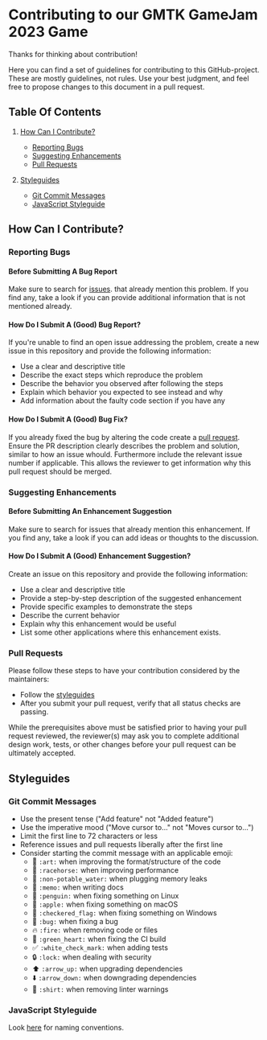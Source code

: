 # Contributing to our GMTK GameJam 2023 Game

Thanks for thinking about contribution!

Here you can find a set of guidelines for contributing to this GitHub-project.
These are mostly guidelines, not rules.
Use your best judgment, and feel free to propose changes to this document in a pull request.

## Table Of Contents

1. [How Can I Contribute?](#how-can-i-contribute)
    * [Reporting Bugs](#reporting-bugs)
    * [Suggesting Enhancements](#suggesting-enhancements)
    * [Pull Requests](#pull-requests)

2. [Styleguides](#styleguides)
    * [Git Commit Messages](#git-commit-messages)
    * [JavaScript Styleguide](#javascript-styleguide)

## How Can I Contribute?

### Reporting Bugs

#### Before Submitting A Bug Report
Make sure to search for [issues](https://github.com/rwarnking/image-sorter/issues).
that already mention this problem. If you find any, take a look
if you can provide additional information that is not mentioned already.

#### How Do I Submit A (Good) Bug Report?
If you're unable to find an open issue addressing the problem,
create a new issue in this repository and provide the following information:

* Use a clear and descriptive title
* Describe the exact steps which reproduce the problem
* Describe the behavior you observed after following the steps
* Explain which behavior you expected to see instead and why
* Add information about the faulty code section if you have any

#### How Do I Submit A (Good) Bug Fix?
If you already fixed the bug by altering the code create a [pull request](#pull-requests).
Ensure the PR description clearly describes the problem and solution, similar to how an issue
whould. Furthermore include the relevant issue number if applicable.
This allows the reviewer to get information why this pull request should be merged.

### Suggesting Enhancements

#### Before Submitting An Enhancement Suggestion
Make sure to search for issues that already mention this enhancement.
If you find any, take a look if you can add ideas or thoughts to the discussion.

#### How Do I Submit A (Good) Enhancement Suggestion?
Create an issue on this repository and provide the following information:

* Use a clear and descriptive title
* Provide a step-by-step description of the suggested enhancement
* Provide specific examples to demonstrate the steps
* Describe the current behavior
* Explain why this enhancement would be useful
* List some other applications where this enhancement exists.

### Pull Requests
Please follow these steps to have your contribution considered by the maintainers:

* Follow the [styleguides](#styleguides)
* After you submit your pull request, verify that all status checks are passing.

While the prerequisites above must be satisfied prior to having your pull request reviewed,
the reviewer(s) may ask you to complete additional design work, tests,
or other changes before your pull request can be ultimately accepted.

## Styleguides

### Git Commit Messages

* Use the present tense ("Add feature" not "Added feature")
* Use the imperative mood ("Move cursor to..." not "Moves cursor to...")
* Limit the first line to 72 characters or less
* Reference issues and pull requests liberally after the first line
* Consider starting the commit message with an applicable emoji:
  * :art: `:art:` when improving the format/structure of the code
  * :racehorse: `:racehorse:` when improving performance
  * :non-potable_water: `:non-potable_water:` when plugging memory leaks
  * :memo: `:memo:` when writing docs
  * :penguin: `:penguin:` when fixing something on Linux
  * :apple: `:apple:` when fixing something on macOS
  * :checkered_flag: `:checkered_flag:` when fixing something on Windows
  * :bug: `:bug:` when fixing a bug
  * :fire: `:fire:` when removing code or files
  * :green_heart: `:green_heart:` when fixing the CI build
  * :white_check_mark: `:white_check_mark:` when adding tests
  * :lock: `:lock:` when dealing with security
  * :arrow_up: `:arrow_up:` when upgrading dependencies
  * :arrow_down: `:arrow_down:` when downgrading dependencies
  * :shirt: `:shirt:` when removing linter warnings

### JavaScript Styleguide

Look [here](https://www.w3schools.com/js/js_conventions.asp) for naming conventions.
